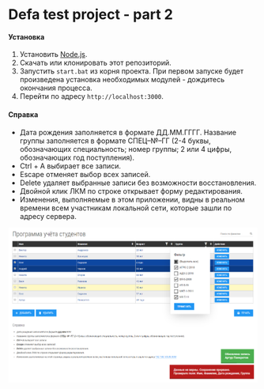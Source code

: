 # Defa test project - part 2

#### Установка
1. Установить [Node.js](https://nodejs.org/en/download/).
2. Скачать или клонировать этот репозиторий.
3. Запустить `start.bat` из корня проекта. При первом запуске будет произведена установка необходимых модулей - дождитесь окончания процесса.
4. Перейти по адресу `http://localhost:3000`.


#### Справка

- Дата рождения заполняется в формате ДД.ММ.ГГГГ.
Название группы заполняется в формате СПЕЦ–№–ГГ (2-4 буквы, обозначающих специальность; номер группы; 2 или 4 цифры, обозначающих год поступления).
- Ctrl + A выбирает все записи.
- Escape отменяет выбор всех записей.
- Delete удаляет выбранные записи без возможности восстановления.
- Двойной клик ЛКМ по строке открывает форму редактирования.
- Изменения, выполняемые в этом приложении, видны в реальном времени всем участникам локальной сети, которые зашли по адресу сервера.

![Preview](preview.png)
